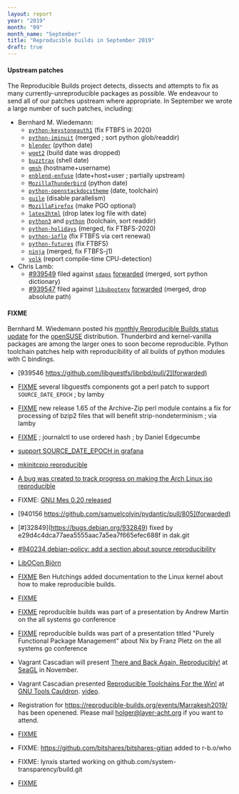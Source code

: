 ```yaml
---
layout: report
year: "2019"
month: "09"
month_name: "September"
title: "Reproducible builds in September 2019"
draft: true
---
```

#### Upstream patches

The Reproducible Builds project detects, dissects and attempts to fix as many currently-unreproducible packages as possible. We endeavour to send all of our patches upstream where appropriate. In September we wrote a large number of such patches, including:

* Bernhard M. Wiedemann:
    * [`python-keystoneauth1`](https://review.opendev.org/681103) (fix FTBFS in 2020)
    * [`python-iminuit`](https://github.com/scikit-hep/iminuit/pull/355) (merged ; sort python glob/readdir)
    * [`blender`](https://developer.blender.org/D5756) (python date)
    * [`wget2`](https://gitlab.com/gnuwget/wget2/merge_requests/450) (build date was dropped)
    * [`buzztrax`](https://github.com/Buzztrax/buzztrax/pull/88) (shell date)
    * [`gmsh`](https://build.opensuse.org/request/show/731075) (hostname+username)
    * [`enblend-enfuse`](https://build.opensuse.org/request/show/731759) (date+host+user ; partially upstream)
    * [`MozillaThunderbird`](https://build.opensuse.org/request/show/732106) (python date)
    * [`python-openstackdocstheme`](https://build.opensuse.org/request/show/732328) (date, toolchain)
    * [`guile`](https://build.opensuse.org/request/show/732638) (disable parallelism)
    * [`MozillaFirefox`](https://build.opensuse.org/request/show/733089) (make PGO optional)
    * [`latex2html`](https://build.opensuse.org/request/show/733232) (drop latex log file with date)
    * [`python3`](https://build.opensuse.org/request/show/733152) and [`python`](https://build.opensuse.org/request/show/733188) (toolchain, sort readdir)
    * [`python-holidays`](https://github.com/dr-prodigy/python-holidays/pull/235) (merged, fix FTBFS-2020)
    * [`python-ioflo`](https://github.com/ioflo/ioflo/pull/41) (fix FTBFS via cert renewal)
    * [`python-futures`](https://github.com/agronholm/pythonfutures/pull/92) (fix FTBFS)
    * [`ninja`](https://github.com/ninja-build/ninja/pull/1651) (merged, fix FTBFS-j1)
    * [`volk`](https://bugzilla.opensuse.org/show_bug.cgi?id=1152001) (report compile-time CPU-detection)
* Chris Lamb:
    * [#939549](https://bugs.debian.org/939549) filed against [`sdaps`](https://tracker.debian.org/pkg/sdaps) [forwarded](https://github.com/sdaps/sdaps/pull/182) (merged, sort python dictionary)
    * [#939547](https://bugs.debian.org/939547) filed against [`libubootenv`](https://tracker.debian.org/pkg/libubootenv) [forwarded](https://github.com/sbabic/libubootenv/pull/3) (merged, drop absolute path)

#### FIXME

Bernhard M. Wiedemann posted his [monthly Reproducible Builds status update](https://lists.opensuse.org/opensuse-factory/2019-09/msg00244.html) for the [openSUSE](https://opensuse.org/) distribution. Thunderbird and kernel-vanilla packages are among the larger ones to soon become reproducible. Python toolchain patches help with reproducibility of all builds of python modules with C bindings.

* [939546 https://github.com/libguestfs/libnbd/pull/2](forwarded)

* [FIXME](https://www.redhat.com/archives/libguestfs/2019-September/msg00037.html) several libguestfs components got a perl patch to support `SOURCE_DATE_EPOCH` ; by lamby

* [FIXME](https://github.com/redhotpenguin/perl-Archive-Zip/issues/26#issuecomment-529170764) new release 1.65 of the Archive-Zip perl module contains a fix for processing of bzip2 files that will benefit strip-nondeterminism ; via lamby

* [FIXME](https://github.com/systemd/systemd/pull/13482) ; journalctl to use ordered hash ; by Daniel Edgecumbe

* [support SOURCE_DATE_EPOCH in grafana](https://github.com/grafana/grafana/pull/18953)

* [mkinitcpio reproducible](https://github.com/archlinux/mkinitcpio/pull/1/files)

* [A bug was created to track progress on making the Arch Linux iso reproducible](https://bugs.archlinux.org/task/63683?project=6)

* FIXME: [GNU Mes 0.20 released](https://lists.reproducible-builds.org/pipermail/rb-general/2019-September/001649.html)

* [940156 https://github.com/samuelcolvin/pydantic/pull/805](forwarded)

* [#]32849](https://bugs.debian.org/932849) fixed by e29d4c4dca77aea5555aac7a5ea7f665efec688f in dak.git

* [#940234 debian-policy: add a section about source reproducibility](https://bugs.debian.org/940234)

* [LibOCon Björn](https://libocon.org/assets/Conference/Almeria/schedule-almeria.pdf)

* [FIXME](https://lists.reproducible-builds.org/pipermail/rb-general/2019-September/001651.html) Ben Hutchings added documentation to the Linux kernel about how to make reproducible builds.

* [FIXME](https://git.kernel.org/pub/scm/linux/kernel/git/next/linux-next.git/commit/?id=fe013f8bc160d79c6e33bb66d9bb0cd24949274c)

* [FIXME](https://media.ccc.de/v/ASG2019-146-rootless-reproducible-hermetic-secure-container-build-showdown#t=407) reproducible builds was part of a presentation by Andrew Martin on the all systems go conference
* [FIXME](https://media.ccc.de/v/ASG2019-155-purely-functional-package-management#t=370) reproducible builds was part of a presentation titled "Purely Functional Package Management" about Nix by Franz Pletz on the all systems go conference

* Vagrant Cascadian will present [There and Back Again, Reproducibly!](https://osem.seagl.org/conferences/seagl2019/program/proposals/671) at [SeaGL](https://seagl.org) in November.

* Vagrant Cascadian presented [Reproducible Toolchains For the Win!](https://gcc.gnu.org/wiki/cauldron2019#cauldron2019talks.Reproducible_Toolchains_For_The_Win) at [GNU Tools Cauldron](https://gcc.gnu.org/wiki/cauldron2019). [video](https://www.youtube.com/watch?v=56nRFxA7lPY).

* Registration for https://reproducible-builds.org/events/Marrakesh2019/ has been openened. Please mail holger@layer-acht.org if you want to attend.

* [FIXME](https://bugs.debian.org/940973)

* FIXME: https://github.com/bitshares/bitshares-gitian added to r-b.o/who

* FIXME: lynxis started working on github.com/system-transparency/build.git

* [FIXME](https://github.com/momalab/ICSREF)

